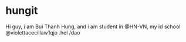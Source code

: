 # hungit
Hi guy, i am Bui Thanh Hung, and i am student in @HN-VN, my id school @violettacecillaw1qjo .hel
/dao
